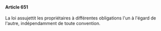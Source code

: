 #### Article 651

La loi assujettit les propriétaires à différentes obligations l'un à l'égard de l'autre, indépendamment de toute convention.


